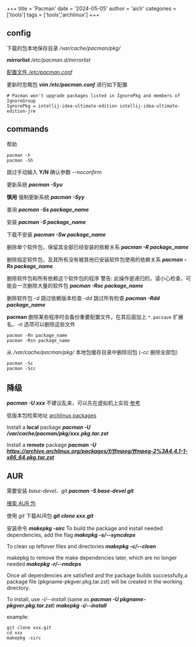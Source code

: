 +++
title = 'Pacman'
date = '2024-05-05'
author = 'aiclr'
categories = ['tools']
tags = ['tools','archlinux']
+++

## config

下载的包本地保存目录 */var/cache/pacman/pkg/*

**mirrorlist** */etc/pacman.d/mirrorlist*

[配置文件 */etc/pacman.conf*](./conf/pacman.conf)

更新时忽略包 ***vim /etc/pacman.conf*** 进行如下配置

```properties
# Pacman won't upgrade packages listed in IgnorePkg and members of IgnoreGroup
IgnorePkg = intellij-idea-ultimate-edition intellij-idea-ultimate-edition-jre
```


## commands

帮助

```shell
pacman -h
pacman -Sh
```

跳过手动输入 **Y/N** 确认参数 *--noconfirm*

更新系统 ***pacman -Syu***

**慎用** 强制更新系统 ***pacman -Syy***

查询 ***pacman -Ss package_name***

安装 ***pacman -S package_name***

下载不安装 ***pacman -Sw package_name***

删除单个软件包，保留其全部已经安装的依赖关系
***pacman -R package_name***

删除指定软件包，及其所有没有被其他已安装软件包使用的依赖关系
***pacman -Rs package_name***

删除软件包和所有依赖这个软件包的程序 警告: 此操作是递归的，请小心检查，可能会一次删除大量的软件包
***pacman -Rsc package_name***

删除软件包 *-d* 跳过依赖版本检查 *-dd* 跳过所有检查 
***pacman -Rdd package_name***

**pacman** 删除某些程序时会备份重要配置文件，在其后面加上 `*.pacsave` 扩展名。*-n* 选项可以删除这些文件
```shell
pacman -Rn package_name
pacman -Rsn package_name
```

从 */var/cache/pacman/pkg/* 本地包缓存目录中删除旧包 (*-cc* 删除全部包)
```shell
pacman -Sc
pacman -Scc
```

## 降级

***pacman -U xxx*** 不建议乱来，可以先在虚拟机上实验 [参考](https://wiki.archlinux.org/title/Downgrading_packages) 

低版本包检索地址 [archlinux packages](https://archive.archlinux.org/packages/) 

Install a **local** package
***pacman -U /var/cache/pacman/pkg/xxx.pkg.tar.zst***

Install a **remote** package 
***pacman -U https://archive.archlinux.org/packages/f/ffmpeg/ffmpeg-2%3A4.4.1-1-x86_64.pkg.tar.zst***

## AUR

需要安装 *base-devel、git*
***pacman -S base-devel git***

[搜索 AUR 包](https://aur.archlinux.org/packages) 

使用 *git* 下载AUR包
***git clone xxx.git***

安装命令 ***makepkg -sirc***
To build the package and install needed dependencies, add the flag ***makepkg -s/--syncdeps***

To clean up leftover files and directories ***makepkg -c/--clean***

makepkg to remove the make dependencies later, which are no longer needed ***makepkg -r/--rmdeps***

Once all dependencies are satisfied and the package builds successfully,a package file (pkgname-pkgver.pkg.tar.zst) will be created in the working directory.

To install, use *-i/--install* (same as ***pacman -U pkgname-pkgver.pkg.tar.zst***) ***makepkg -i/--install***

example:
```shell
git clone xxx.git
cd xxx
makepkg -sirc
```